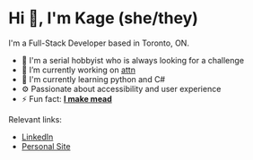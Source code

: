 # Hi 👋, I'm Kage (she/they)

I'm a Full-Stack Developer based in Toronto, ON.

- 💪 I'm a serial hobbyist who is always looking for a challenge
- 🔭 I’m currently working on [attn](https://github.com/kjgamis/attn)
- 🌱 I'm currently learning python and C#
- ⚙️ Passionate about accessibility and user experience
- ⚡ Fun fact: [**I make mead**](https://www.tiktok.com/@honeybearmead)

Relevant links:
- [LinkedIn](https://linkedin.com/in/kjgamis)
- [Personal Site](https://kjgamis.com)
